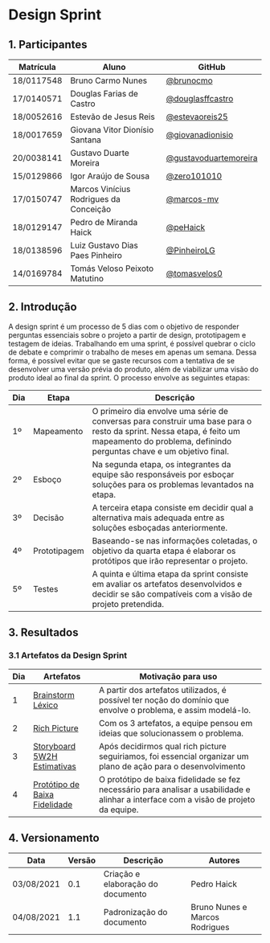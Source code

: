 # Design Sprint

## 1. Participantes

|Matrícula | Aluno | GitHub |
| -- | -- | -- |
| 18/0117548  |  Bruno Carmo Nunes | [@brunocmo](https://github.com/brunocmo) |
| 17/0140571  |  Douglas Farias de Castro | [@douglasffcastro](https://github.com/douglasffcastro) |
| 18/0052616  |  Estevão de Jesus Reis | [@estevaoreis25](https://github.com/estevaoreis25) |
| 18/0017659  |  Giovana Vitor Dionísio Santana | [@giovanadionisio](https://github.com/giovanadionisio) |
| 20/0038141  |  Gustavo Duarte Moreira | [@gustavoduartemoreira](https://github.com/gustavoduartemoreira) |
| 15/0129866  |  Igor Araújo de Sousa | [@zero101010](https://github.com/zero101010) |
| 17/0150747  |  Marcos Vinícius Rodrigues da Conceição | [@marcos-mv](https://github.com/marcos-mv) |
| 18/0129147  |  Pedro de Miranda Haick | [@peHaick](https://github.com/peHaick) |
| 18/0138596  |  Luiz Gustavo Dias Paes Pinheiro | [@PinheiroLG](https://github.com/PinheiroLG) |
| 14/0169784  |  Tomás Veloso Peixoto Matutino | [@tomasvelos0](https://github.com/tomasvelos0) |

## 2. Introdução

A design sprint é um processo de 5 dias com o objetivo de responder perguntas essenciais sobre o projeto a partir de design, prototipagem e testagem de ideias. Trabalhando em uma sprint, é possível quebrar o ciclo de debate e comprimir o trabalho de meses em apenas um semana. Dessa forma, é possível evitar que se gaste recursos com a tentativa de se desenvolver uma versão prévia do produto, além de viabilizar uma visão do produto ideal ao final da sprint. O processo envolve as seguintes etapas:


| Dia | Etapa | Descrição |
| --- | ----- | --------- |
| 1º  | Mapeamento | O primeiro dia envolve uma série de conversas para construir uma base para o resto da sprint. Nessa etapa, é feito um mapeamento do problema, definindo perguntas chave e um objetivo final. |
| 2º  | Esboço     | Na segunda etapa, os integrantes da equipe são responsáveis por esboçar soluções para os problemas levantados na etapa. |
| 3º  | Decisão    | A terceira etapa consiste em decidir qual a alternativa mais adequada entre as soluções esboçadas anteriormente. |
| 4º  | Prototipagem | Baseando-se nas informações coletadas, o objetivo da quarta etapa é elaborar os protótipos que irão representar o projeto. |
| 5º  | Testes     | A quinta e última etapa da sprint consiste em avaliar os artefatos desenvolvidos e decidir se são compatíveis com a visão de projeto pretendida. |

## 3. Resultados
### 3.1 Artefatos da Design Sprint

| Dia | Artefatos | Motivação para uso |
| --- | --------- | ------------------ |
| 1 | <a href='/desenhoSoftwareBase/brainstorm'>Brainstorm</a> <br>  <a href='/desenhoSoftwareBase/lexico'>Léxico</a>  | A partir dos artefatos utilizados, é possível ter noção do domínio que envolve o problema, e assim modelá-lo. |
| 2 | <a href='/desenhoSoftwareBase/richPicture'>Rich Picture</a> <br>  | Com os 3 artefatos, a equipe pensou em ideias que solucionassem o problema. |
| 3 | <a href='/desenhoSoftwareBase/storyboard'>Storyboard</a> <br> <a href='/desenhoSoftwareBase/5W2H'>5W2H</a> <br>  <a href='/desenhoSoftwareBase/estimativas'>Estimativas</a> | Após decidirmos qual rich picture seguiriamos, foi essencial organizar um plano de ação para o desenvolvimento |
| 4 | <a href='/desenhoSoftwareBase/prototipo'>Protótipo de Baixa Fidelidade</a>  | O protótipo de baixa fidelidade se fez necessário para analisar a usabilidade e alinhar a interface com a visão de projeto da equipe. |

## 4. Versionamento

| Data       | Versão | Descrição                         | Autores     |
| ---------- | ------ | --------------------------------- | ----------- |
| 03/08/2021 | 0.1    | Criação e elaboração do documento | Pedro Haick |
| 04/08/2021 | 1.1    | Padronização do documento       | Bruno Nunes e Marcos Rodrigues    |
